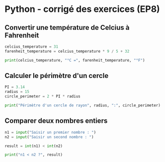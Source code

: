 # Python - corrigé des exercices (EP8)

## Convertir une température de Celcius à Fahrenheit

```python
celcius_temperature = 31
farenheit_temperature = celcius_temperature * 9 / 5 + 32

print(celcius_temperature, "°C =", farenheit_temperature, "°F")
```

## Calculer le périmètre d'un cercle

```python
PI = 3.14
radius = 15
circle_perimeter = 2 * PI * radius

print("Périmètre d'un cercle de rayon", radius, ":", circle_perimeter)
```

## Comparer deux nombres entiers

```python
n1 = input("Saisir un premier nombre : ")
n2 = input("Saisir un second nombre : ")

result = int(n1) < int(n2)

print("n1 < n2 ?", result)
```
